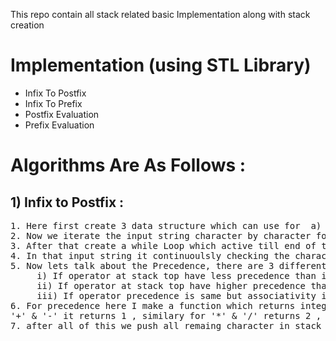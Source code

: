 This repo contain all stack related basic Implementation along with stack creation 
<h1>Implementation (using STL Library) </h1>
<ul type="dots">
    <li>Infix To Postfix</li>
    <li>Infix To Prefix</li>
    <li>Postfix Evaluation</li>
    <li>Prefix Evaluation</li>
</ul>
<h1>Algorithms Are As Follows : </h1>
<h2>1) Infix to Postfix : </h2>
<pre>
1. Here first create 3 data structure which can use for  a) Input Infix Expression (String) , b) Stack which use for iteration (Stack) , c) lastly one for storing Output which is Postfix Expression (Vector)
2. Now we iterate the input string character by character for that I use 'i' iterator whose initial value is 0.
3. After that create a while Loop which active till end of the input string 
4. In that input string it continuoulsly checking the character in the string <mark>if the incomming character is operator it pushes into the stack if it is a operand then it pushes that one in output vector </mark>simple!!
5. Now lets talk about the Precedence, there are 3 different cases for precedence and this consider when a operator is come as a character 
     i) If operator at stack top have less precedence than incomming operator then simply push the incomming operator in the stack
     ii) If operator at stack top have higher precedence than incomming operator then first push that top operator into output vector then pop the stack top and now push the incomming operator into stack but this operations are different not be simultanuoulsy done that's why i use goto function here
     iii) If operator precedence is same but associativity is Left-Right then also first we push stack top into output vector and then pop the stack top and then push the incomming operator on the stack
6. For precedence here I make a function which returns integer value after passing the operator for 
'+' & '-' it returns 1 , similary for '*' & '/' returns 2 , and for '^' returns 3.
7. after all of this we push all remaing character in stack into output vector and print the output 
</pre>

